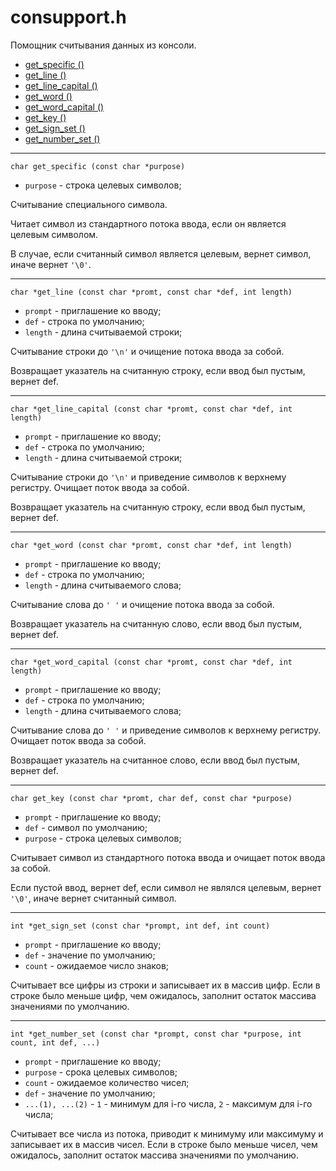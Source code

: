# consupport.h

Помощник считывания данных из консоли.

- [get_specific ()](#get_specific)
- [get_line ()](#get_line)
- [get_line_capital ()](#get_line_capital)
- [get_word ()](#get_word)
- [get_word_capital ()](#get_word_capital)
- [get_key ()](#get_key)
- [get_sign_set ()](#get_sign_set)
- [get_number_set ()](#get_number_set)

---
<a name="get_specific"></a>

`char get_specific (const char *purpose)` 

- `purpose` - строка целевых символов;

Считывание специального символа.

Читает символ из стандартного потока ввода, если он является целевым
символом.

В случае, если считанный символ является целевым, вернет символ, иначе
вернет `'\0'`.

---
<a name="get_line"></a>

`char *get_line (const char *promt, const char *def, int length)`

- `prompt` - приглашение ко вводу;
- `def` - строка по умолчанию;
- `length` - длина считываемой строки;

Считывание строки до `'\n'` и очищение потока ввода за собой.

Возвращает указатель на считанную строку, если ввод был пустым, вернет
def.

---
<a name="get_line_capital"></a>

`char *get_line_capital (const char *promt, const char *def, int length)`

- `prompt` - приглашение ко вводу;
- `def` - строка по умолчанию;
- `length` - длина считываемой строки;

Считывание строки до `'\n'` и приведение символов к верхнему регистру.
Очищает поток ввода за собой.

Возвращает указатель на считанную строку, если ввод был пустым, вернет
def.

---
<a name="get_word"></a>

`char *get_word (const char *promt, const char *def, int length)`

- `prompt` - приглашение ко вводу;
- `def` - строка по умолчанию;
- `length` - длина считываемого слова;

Считывание слова до `' '` и очищение потока ввода за собой.

Возвращает указатель на считанную слово, если ввод был пустым, вернет
def.

---
<a name="get_word_capital"></a>

`char *get_word_capital (const char *promt, const char *def, int length)`

- `prompt` - приглашение ко вводу;
- `def` - строка по умолчанию;
- `length` - длина считываемого слова;

Считывание слова до `' '` и приведение символов к верхнему регистру.
Очищает поток ввода за собой.

Возвращает указатель на считанное слово, если ввод был пустым, вернет
def.

---
<a name="get_key"></a>

`char get_key (const char *promt, char def, const char *purpose)`

- `prompt` - приглашение ко вводу;
- `def` - символ по умолчанию;
- `purpose` - строка целевых символов;

Считывает символ из стандартного потока ввода и очищает поток ввода за
собой.

Если пустой ввод, вернет def, если символ не являлся целевым, вернет
`'\0'`, иначе вернет считанный символ.

---
<a name="get_sign_set"></a>

`int *get_sign_set (const char *prompt, int def, int count)`

- `prompt` - приглашение ко вводу;
- `def` - значение по умолчанию;
- `count` - ожидаемое число знаков;

Считывает все цифры из строки и записывает их в массив цифр. Если в
строке было меньше цифр, чем ожидалось, заполнит остаток массива 
значениями по умолчанию.

---
<a name="get_number_set"></a>

`int *get_number_set (const char *prompt, const char *purpose, int
    count, int def, ...)`

- `prompt` - приглашение ко вводу;
- `purpose` - срока целевых символов;
- `count` - ожидаемое количество чисел;
- `def` - значение по умолчанию;
- `...(1), ...(2)` - `1` - минимум для i-го числа, `2` - максимум для
i-го числа;

Считывает все числа из потока, приводит к минимуму или максимуму и
записывает их в массив чисел. Если в строке было меньше чисел, чем
ожидалось, заполнит остаток массива значениями по умолчанию.


